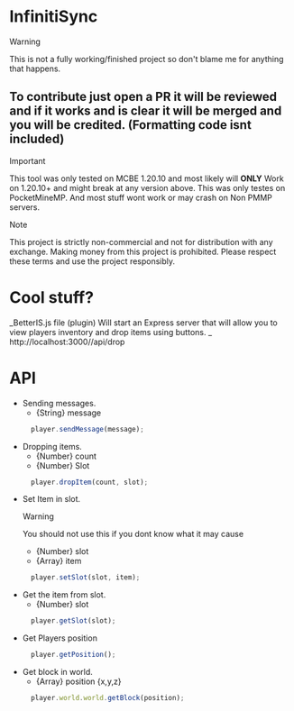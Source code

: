 # InfinitiSync


> [!WARNING]
> This is not a fully working/finished project so don't blame me for anything that happens.


## To contribute just open a PR it will be reviewed and if it works and is clear it will be merged and you will be credited. (Formatting code isnt included)

> [!IMPORTANT]
> This tool was only tested on MCBE 1.20.10 and most likely will **ONLY** Work on 1.20.10+ and might break at any version above.
> This was only testes on PocketMineMP. And most stuff wont work or may crash on Non PMMP servers.

> [!NOTE]
> This project is strictly non-commercial and not for distribution with any exchange. Making money from this project is prohibited. Please respect these terms and use the project responsibly.

# Cool stuff?
_BetterIS.js file (plugin) Will start an Express server that will allow you to view players inventory and drop items using buttons.
_ http://localhost:3000//api/drop
# API
  - Sending messages.
    - {String} message
    ```js
      player.sendMessage(message);
    ```
  - Dropping items.
    - {Number} count
    - {Number} Slot
    ```js
      player.dropItem(count, slot);
    ```
  - Set Item in slot.
    > [!WARNING]
    > You should not use this if you dont know what it may cause
    - {Number} slot
    - {Array} item
    ```js
      player.setSlot(slot, item);
    ```
  - Get the item from slot.
    - {Number} slot
    ```js
      player.getSlot(slot);
    ```
  - Get Players position
    ```js
      player.getPosition();
    ```
  - Get block in world.
    - {Array} position {x,y,z}
    ```js
      player.world.world.getBlock(position);
    ```


